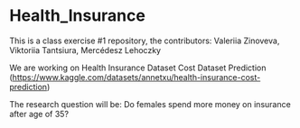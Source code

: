 # Health_Insurance
This is a class exercise #1 repository, the contributors: Valeriia Zinoveva, Viktoriia Tantsiura, Mercédesz Lehoczky

We are working on Health Insurance Dataset Cost Dataset Prediction (https://www.kaggle.com/datasets/annetxu/health-insurance-cost-prediction)

The research question will be: Do females spend more money on insurance after age of 35?